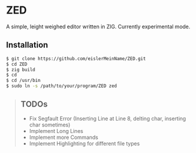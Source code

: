 # ZED

A simple, leight weighed editor written in ZIG.
Currently experimental mode.

## Installation

```bash
$ git clone https://github.com/eislerMeinName/ZED.git
$ cd ZED
$ zig build
$ cd
$ cd /usr/bin
$ sudo ln -s /path/to/your/program/ZED zed
```

> ## TODOs
> - Fix Segfault Error (Inserting Line at Line 8, delting char, inserting char sometimes)
> - Implement Long Lines
> - Implement more Commands
> - Implement Highlighting for different file types

